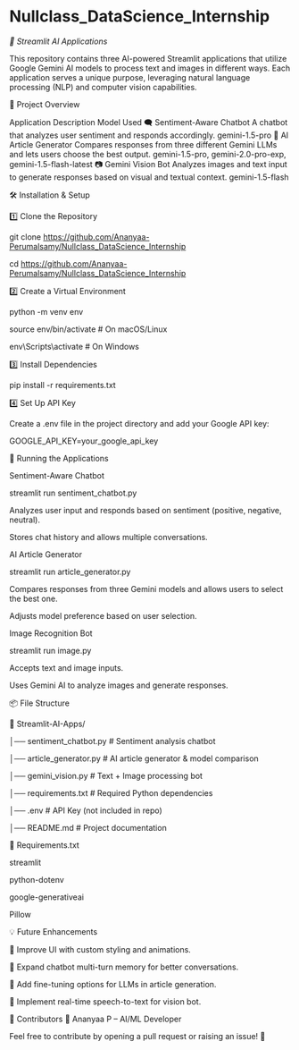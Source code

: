 # Nullclass_DataScience_Internship

*📌 Streamlit AI Applications*

This repository contains three AI-powered Streamlit applications that utilize Google Gemini AI models to process text and images in different ways. Each application serves a unique purpose, leveraging natural language processing (NLP) and computer vision capabilities.

📜 Project Overview

Application	Description	Model Used
🗨️ Sentiment-Aware Chatbot	A chatbot that analyzes user sentiment and responds accordingly.	gemini-1.5-pro
📝 AI Article Generator	Compares responses from three different Gemini LLMs and lets users choose the best output.	gemini-1.5-pro, gemini-2.0-pro-exp, gemini-1.5-flash-latest
📷 Gemini Vision Bot	Analyzes images and text input to generate responses based on visual and textual context.	gemini-1.5-flash

🛠 Installation & Setup

1️⃣ Clone the Repository

git clone https://github.com/Ananyaa-Perumalsamy/Nullclass_DataScience_Internship

cd https://github.com/Ananyaa-Perumalsamy/Nullclass_DataScience_Internship

2️⃣ Create a Virtual Environment

python -m venv env

source env/bin/activate  # On macOS/Linux

env\Scripts\activate     # On Windows


3️⃣ Install Dependencies

pip install -r requirements.txt


4️⃣ Set Up API Key

Create a .env file in the project directory and add your Google API key:

GOOGLE_API_KEY=your_google_api_key


🚀 Running the Applications

Sentiment-Aware Chatbot

streamlit run sentiment_chatbot.py

Analyzes user input and responds based on sentiment (positive, negative, neutral).

Stores chat history and allows multiple conversations.


AI Article Generator

streamlit run article_generator.py

Compares responses from three Gemini models and allows users to select the best one.

Adjusts model preference based on user selection.

Image Recognition Bot

streamlit run image.py

Accepts text and image inputs.

Uses Gemini AI to analyze images and generate responses.

📦 File Structure

📁 Streamlit-AI-Apps/

│── sentiment_chatbot.py   # Sentiment analysis chatbot

│── article_generator.py   # AI article generator & model comparison

│── gemini_vision.py       # Text + Image processing bot

│── requirements.txt       # Required Python dependencies

│── .env                   # API Key (not included in repo)

│── README.md              # Project documentation


📌 Requirements.txt

streamlit

python-dotenv

google-generativeai

Pillow

💡 Future Enhancements

🔹 Improve UI with custom styling and animations.

🔹 Expand chatbot multi-turn memory for better conversations.

🔹 Add fine-tuning options for LLMs in article generation.

🔹 Implement real-time speech-to-text for vision bot.


🙌 Contributors
👤 Ananyaa P – AI/ML Developer

Feel free to contribute by opening a pull request or raising an issue! 🚀
